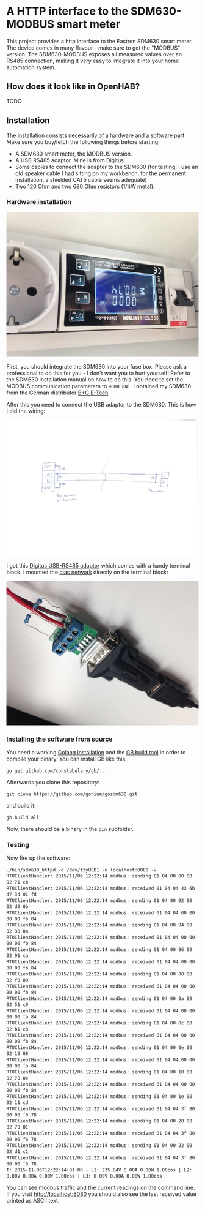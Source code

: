 # A HTTP interface to the SDM630-MODBUS smart meter

This project provides a http interface to the Eastron SDM630 smart
meter. The device comes in many flavour - make sure to get the "MODBUS"
version. The SDM630-MODBUS exposes all measured values over an RS485
connection, making it very easy to integrate it into your home
automation system.

## How does it look like in OpenHAB?

TODO

## Installation

The installation consists necessarily of a hardware and a software part.
Make sure you buy/fetch the following things before starting:

* A SDM630 smart meter, the MODBUS version.
* A USB RS485 adaptor. Mine is from Digitus.
* Some cables to connect the adapter to the SDM630 (for testing, I use
an old speaker cable I had sitting on my workbench, for the permanent
installation, a shielded CAT5 cable seems adequate)
* Two 120 Ohm and two 680 Ohm resistors (1/4W metal).

### Hardware installation

![SDM630 in my test setup](img/SDM630-MODBUS.jpg)

First, you should integrate the SDM630 into your fuse box. Please ask a
professional to do this for you - I don't want you to hurt yourself!
Refer to the SDM630 installation manual on how to do this. You need to
set the MODBUS communication parameters to ``9600 8N1``. I obtained my
SDM630 from the German distributor [B+G
E-Tech](http://bg-etech.de/os/product_info.php/cPath/25_28/products_id/50).

After this you need to connect the USB adaptor to the SDM630. This is
how I did the wiring:

![USB-SDM630 wiring](img/wiring.jpg)

I got this [Digitus USB-RS485
adaptor](http://www.digitus.info/en/products/accessories/adapter-and-converter/r-usb-serial-adapter-usb-20-da-70157/)
which comes with a handy terminal block. I mounted the [bias
network](https://en.wikipedia.org/wiki/RS-485) directly on the terminal
block:

![bias network](img/USB-RS485-Adaptor.jpg)

### Installing the software from source

You need a working [Golang installation](http://golang.org) and the [GB
build tool](http://getgb.io/) in order to compile your binary. You can
install GB like this:

    go get github.com/constabulary/gb/...

Afterwards you clone this repository:

    git clone https://github.com/gonium/gosdm630.git

and build it:

    gb build all

Now, there should be a binary in the ````bin```` subfolder.

### Testing

Now fire up the software:

    ./bin/sdm630_httpd -d /dev/ttyUSB1 -u localhost:8080 -v
    RTUClientHandler: 2015/11/06 12:22:14 modbus: sending 01 04 00 00 00 02 71 cb
    RTUClientHandler: 2015/11/06 12:22:14 modbus: received 01 04 04 43 6b d7 3d 01 fd
    RTUClientHandler: 2015/11/06 12:22:14 modbus: sending 01 04 00 02 00 02 d0 0b
    RTUClientHandler: 2015/11/06 12:22:14 modbus: received 01 04 04 00 00 00 00 fb 84
    RTUClientHandler: 2015/11/06 12:22:14 modbus: sending 01 04 00 04 00 02 30 0a
    RTUClientHandler: 2015/11/06 12:22:14 modbus: received 01 04 04 00 00 00 00 fb 84
    RTUClientHandler: 2015/11/06 12:22:14 modbus: sending 01 04 00 06 00 02 91 ca
    RTUClientHandler: 2015/11/06 12:22:14 modbus: received 01 04 04 00 00 00 00 fb 84
    RTUClientHandler: 2015/11/06 12:22:14 modbus: sending 01 04 00 08 00 02 f0 09
    RTUClientHandler: 2015/11/06 12:22:14 modbus: received 01 04 04 00 00 00 00 fb 84
    RTUClientHandler: 2015/11/06 12:22:14 modbus: sending 01 04 00 0a 00 02 51 c9
    RTUClientHandler: 2015/11/06 12:22:14 modbus: received 01 04 04 00 00 00 00 fb 84
    RTUClientHandler: 2015/11/06 12:22:14 modbus: sending 01 04 00 0c 00 02 b1 c8
    RTUClientHandler: 2015/11/06 12:22:14 modbus: received 01 04 04 00 00 00 00 fb 84
    RTUClientHandler: 2015/11/06 12:22:14 modbus: sending 01 04 00 0e 00 02 10 08
    RTUClientHandler: 2015/11/06 12:22:14 modbus: received 01 04 04 00 00 00 00 fb 84
    RTUClientHandler: 2015/11/06 12:22:14 modbus: sending 01 04 00 10 00 02 70 0e
    RTUClientHandler: 2015/11/06 12:22:14 modbus: received 01 04 04 00 00 00 00 fb 84
    RTUClientHandler: 2015/11/06 12:22:14 modbus: sending 01 04 00 1e 00 02 11 cd
    RTUClientHandler: 2015/11/06 12:22:14 modbus: received 01 04 04 3f 80 00 00 f6 78
    RTUClientHandler: 2015/11/06 12:22:14 modbus: sending 01 04 00 20 00 02 70 01
    RTUClientHandler: 2015/11/06 12:22:14 modbus: received 01 04 04 3f 80 00 00 f6 78
    RTUClientHandler: 2015/11/06 12:22:14 modbus: sending 01 04 00 22 00 02 d1 c1
    RTUClientHandler: 2015/11/06 12:22:14 modbus: received 01 04 04 3f 80 00 00 f6 78
    T: 2015-11-06T12:22:14+01:00 - L1: 235.84V 0.00A 0.00W 1.00cos | L2: 0.00V 0.00A 0.00W 1.00cos | L3: 0.00V 0.00A 0.00W 1.00cos

You can see modbus traffic and the current readings on the command line.
If you visit [http://localhost:8080](http://localhost:8080) you should
also see the last received value printed as ASCII text.
